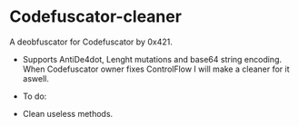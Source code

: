 # Codefuscator-cleaner
A deobfuscator for Codefuscator by 0x421. 

- Supports AntiDe4dot, Lenght mutations and base64 string encoding.
When Codefuscator owner fixes ControlFlow I will make a cleaner for it aswell.

- To do:
- Clean useless methods.
